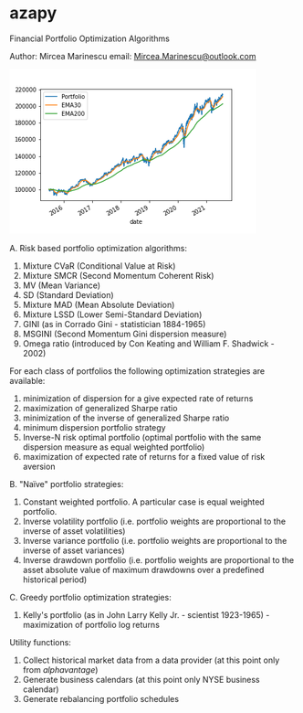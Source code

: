 # azapy
Financial Portfolio Optimization Algorithms

Author: Mircea Marinescu
email: Mircea.Marinescu@outlook.com

![TimeSeries](graphics/Portfolio_1.png)

A. Risk based portfolio optimization algorithms:
  1. Mixture CVaR (Conditional Value at Risk)
  2. Mixture SMCR (Second Momentum Coherent Risk)
  3. MV (Mean Variance)
  4. SD (Standard Deviation)
  5. Mixture MAD (Mean Absolute Deviation)
  6. Mixture LSSD (Lower Semi-Standard Deviation)
  7. GINI (as in Corrado Gini - statistician 1884-1965)
  8. MSGINI (Second Momentum Gini dispersion measure)
  9. Omega ratio (introduced by Con Keating and William F. Shadwick - 2002)

For each class of portfolios the following optimization strategies are
available:
  1. minimization of dispersion for a give expected rate of returns
  2. maximization of generalized Sharpe ratio
  3. minimization of the inverse of generalized Sharpe ratio
  4. minimum dispersion portfolio strategy
  5. Inverse-N risk optimal portfolio (optimal portfolio with the same
     dispersion measure as equal weighted portfolio)
  6. maximization of expected rate of returns for a fixed value of
     risk aversion

B. "Naïve" portfolio strategies:
  1. Constant weighted portfolio. A particular case is equal
     weighted portfolio.
  2. Inverse volatility portfolio (i.e. portfolio weights are proportional to
     the inverse of asset volatilities)
  3. Inverse variance portfolio (i.e. portfolio weights are proportional to the
     inverse of asset variances)
  4. Inverse drawdown portfolio (i.e. portfolio weights are proportional to the
     asset absolute value of maximum drawdowns over a predefined
     historical period)

C. Greedy portfolio optimization strategies:
  1. Kelly's portfolio (as in John Larry Kelly Jr. - scientist 1923-1965) -
     maximization of portfolio log returns

Utility functions:
  1. Collect historical market data from a data provider (at this point only
     from *alphavantage*)
  2. Generate business calendars (at this point only NYSE business calendar)
  3. Generate rebalancing portfolio schedules
